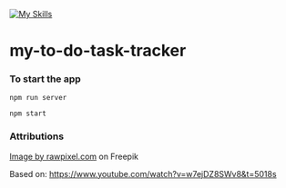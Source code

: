 [![My Skills](https://skillicons.dev/icons?i=html,js,react,css&theme=light)](https://skillicons.dev)
# my-to-do-task-tracker

### To start the app

```
npm run server
```
```
npm start
```

### Attributions
<a href="https://www.freepik.com/free-photo/blue-concrete-wall-with-scratches_11460555.htm?query=background#from_view=detail_alsolike">Image by rawpixel.com</a> on Freepik

Based on: https://www.youtube.com/watch?v=w7ejDZ8SWv8&t=5018s
